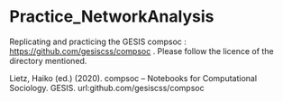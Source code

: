 # Practice_NetworkAnalysis
Replicating and practicing the GESIS compsoc : https://github.com/gesiscss/compsoc . Please follow the licence of the directory mentioned.

Lietz, Haiko (ed.) (2020). compsoc – Notebooks for Computational Sociology. GESIS. url:github.com/gesiscss/compsoc
